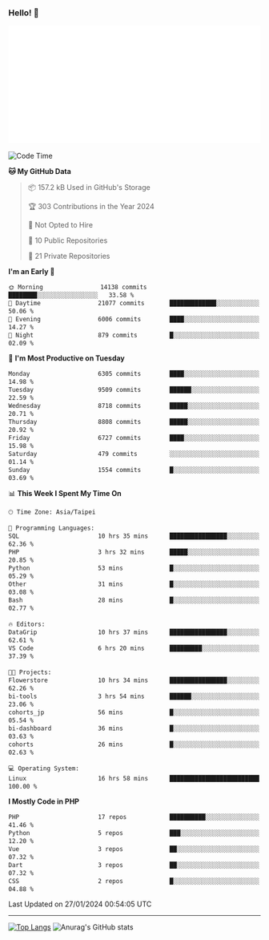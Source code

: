 ### Hello! 👋

![Metrics](/metrics.classic.svg)

<!--START_SECTION:waka-->
![Code Time](http://img.shields.io/badge/Code%20Time-1%2C074%20hrs%202%20mins-blue)

**🐱 My GitHub Data** 

> 📦 157.2 kB Used in GitHub's Storage 
 > 
> 🏆 303 Contributions in the Year 2024
 > 
> 🚫 Not Opted to Hire
 > 
> 📜 10 Public Repositories 
 > 
> 🔑 21 Private Repositories 
 > 
**I'm an Early 🐤** 

```text
🌞 Morning                14138 commits       ████████░░░░░░░░░░░░░░░░░   33.58 % 
🌆 Daytime                21077 commits       █████████████░░░░░░░░░░░░   50.06 % 
🌃 Evening                6006 commits        ████░░░░░░░░░░░░░░░░░░░░░   14.27 % 
🌙 Night                  879 commits         █░░░░░░░░░░░░░░░░░░░░░░░░   02.09 % 
```
📅 **I'm Most Productive on Tuesday** 

```text
Monday                   6305 commits        ████░░░░░░░░░░░░░░░░░░░░░   14.98 % 
Tuesday                  9509 commits        ██████░░░░░░░░░░░░░░░░░░░   22.59 % 
Wednesday                8718 commits        █████░░░░░░░░░░░░░░░░░░░░   20.71 % 
Thursday                 8808 commits        █████░░░░░░░░░░░░░░░░░░░░   20.92 % 
Friday                   6727 commits        ████░░░░░░░░░░░░░░░░░░░░░   15.98 % 
Saturday                 479 commits         ░░░░░░░░░░░░░░░░░░░░░░░░░   01.14 % 
Sunday                   1554 commits        █░░░░░░░░░░░░░░░░░░░░░░░░   03.69 % 
```


📊 **This Week I Spent My Time On** 

```text
🕑︎ Time Zone: Asia/Taipei

💬 Programming Languages: 
SQL                      10 hrs 35 mins      ████████████████░░░░░░░░░   62.36 % 
PHP                      3 hrs 32 mins       █████░░░░░░░░░░░░░░░░░░░░   20.85 % 
Python                   53 mins             █░░░░░░░░░░░░░░░░░░░░░░░░   05.29 % 
Other                    31 mins             █░░░░░░░░░░░░░░░░░░░░░░░░   03.08 % 
Bash                     28 mins             █░░░░░░░░░░░░░░░░░░░░░░░░   02.77 % 

🔥 Editors: 
DataGrip                 10 hrs 37 mins      ████████████████░░░░░░░░░   62.61 % 
VS Code                  6 hrs 20 mins       █████████░░░░░░░░░░░░░░░░   37.39 % 

🐱‍💻 Projects: 
Flowerstore              10 hrs 34 mins      ████████████████░░░░░░░░░   62.26 % 
bi-tools                 3 hrs 54 mins       ██████░░░░░░░░░░░░░░░░░░░   23.06 % 
cohorts_jp               56 mins             █░░░░░░░░░░░░░░░░░░░░░░░░   05.54 % 
bi-dashboard             36 mins             █░░░░░░░░░░░░░░░░░░░░░░░░   03.63 % 
cohorts                  26 mins             █░░░░░░░░░░░░░░░░░░░░░░░░   02.63 % 

💻 Operating System: 
Linux                    16 hrs 58 mins      █████████████████████████   100.00 % 
```

**I Mostly Code in PHP** 

```text
PHP                      17 repos            ██████████░░░░░░░░░░░░░░░   41.46 % 
Python                   5 repos             ███░░░░░░░░░░░░░░░░░░░░░░   12.20 % 
Vue                      3 repos             ██░░░░░░░░░░░░░░░░░░░░░░░   07.32 % 
Dart                     3 repos             ██░░░░░░░░░░░░░░░░░░░░░░░   07.32 % 
CSS                      2 repos             █░░░░░░░░░░░░░░░░░░░░░░░░   04.88 % 
```




 Last Updated on 27/01/2024 00:54:05 UTC
<!--END_SECTION:waka-->

<hr>

<span style="display:inline-block">[![Top Langs](https://github-readme-stats.vercel.app/api/top-langs/?username=maureendadap&layout=compact&theme=transparent)](https://github.com/anuraghazra/github-readme-stats)</span>
<span style="display:inline-block">![Anurag's GitHub stats](https://github-readme-stats.vercel.app/api?username=maureendadap&show_icons=true&theme=transparent&count_private=true)</span>

<!--
**MaureenDadap/maureendadap** is a ✨ _special_ ✨ repository because its `README.md` (this file) appears on your GitHub profile.

Here are some ideas to get you started:

- 🔭 I’m currently working on ...
- 🌱 I’m currently learning ...
- 👯 I’m looking to collaborate on ...
- 🤔 I’m looking for help with ...
- 💬 Ask me about ...
- 📫 How to reach me: ...
- 😄 Pronouns: ...
- ⚡ Fun fact: ...
-->
